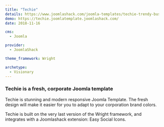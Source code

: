 ```yaml
---
title: "Techie"
details: https://www.joomlashack.com/joomla-templates/techie-trendy-business
demo: https://techie.joomlatemplate.joomlashack.com/
date: 2018-11-16

cms: 
  - Joomla

provider:
  - JoomlaShack

theme_framework: Wright

archetype:
  - Visionary
---
```


### Techie is a fresh, corporate Joomla template

Techie is stunning and modern responsive Joomla Template. The fresh design will make it easier for you to adapt to your corporation brand colors.

Techie is built on the very last version of the Wright framework, and integrates with a Joomlashack extension: Easy Social Icons.